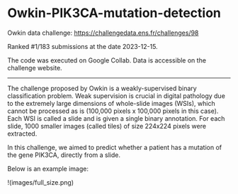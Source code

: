 # Owkin-PIK3CA-mutation-detection

Owkin data challenge: https://challengedata.ens.fr/challenges/98

Ranked #1/183 submissions at the date 2023-12-15.

The code was executed on Google Collab. Data is accessible on the challenge website.

----

The challenge proposed by Owkin is a weakly-supervised binary classification problem. Weak supervision is crucial in digital pathology due to the extremely large dimensions of whole-slide images (WSIs), which cannot be processed as is (100,000 pixels x 100,000 pixels in this case). Each WSI is called a slide and is given a single binary annotation. For each slide, 1000 smaller images (called tiles) of size 224x224 pixels were extracted. 

In this challenge, we aimed to predict whether a patient has a mutation of the gene PIK3CA, directly from a slide.

Below is an example image:

!(images/full_size.png)

